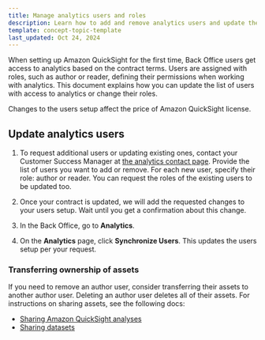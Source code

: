```yaml
---
title: Manage analytics users and roles
description: Learn how to add and remove analytics users and update their roles.
template: concept-topic-template
last_updated: Oct 24, 2024
---
```


When setting up Amazon QuickSight for the first time, Back Office users get access to analytics based on the contract terms. Users are assigned with roles, such as author or reader, defining their permissions when working with analytics. This document explains how you can update the list of users with access to analytics or change their roles.

Changes to the users setup affect the price of Amazon QuickSight license.

## Update analytics users
1. To request additional users or updating existing ones, contact your Customer Success Manager at [the analytics contact page](https://now.spryker.com/contact-analytics). Provide the list of users you want to add or remove. For each new user, specify their role: author or reader. You can request the roles of the existing users to be updated too.

2. Once your contract is updated, we will add the requested changes to your users setup. Wait until you get a confirmation about this change.

3. In the Back Office, go to **Analytics**.
4. On the **Analytics** page, click **Synchronize Users**.
  This updates the users setup per your request.

### Transferring ownership of assets

If you need to remove an author user, consider transferring their assets to another author user. Deleting an author user deletes all of their assets. For instructions on sharing assets, see the following docs:

* [Sharing Amazon QuickSight analyses](https://docs.aws.amazon.com/quicksight/latest/user/sharing-analyses.html)
* [Sharing datasets](https://docs.aws.amazon.com/quicksight/latest/user/sharing-data-sets.html)
